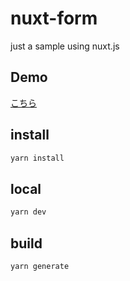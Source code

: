 # nuxt-form
just a sample using nuxt.js

## Demo

[こちら](https://junichi-h.github.io/nuxt-form/)


## install

```bash
yarn install
```


## local

```bash
yarn dev
```

## build

```bash
yarn generate
```

